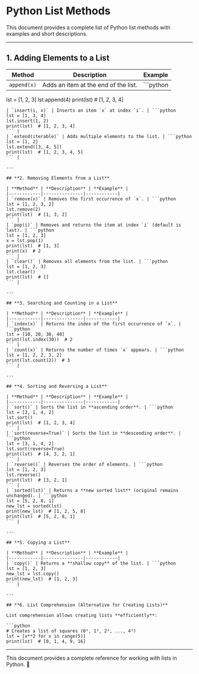 # Python List Methods

This document provides a complete list of Python list methods with examples and short descriptions.

---

## **1. Adding Elements to a List**

| **Method** | **Description** | **Example** |
|------------|---------------|------------|
| `append(x)` | Adds an item at the end of the list. | ```python
lst = [1, 2, 3]
lst.append(4)
print(lst)  # [1, 2, 3, 4]
``` |
| `insert(i, x)` | Inserts an item `x` at index `i`. | ```python
lst = [1, 3, 4]
lst.insert(1, 2)
print(lst)  # [1, 2, 3, 4]
``` |
| `extend(iterable)` | Adds multiple elements to the list. | ```python
lst = [1, 2]
lst.extend([3, 4, 5])
print(lst)  # [1, 2, 3, 4, 5]
``` |

---

## **2. Removing Elements from a List**

| **Method** | **Description** | **Example** |
|------------|---------------|------------|
| `remove(x)` | Removes the first occurrence of `x`. | ```python
lst = [1, 2, 3, 2]
lst.remove(2)
print(lst)  # [1, 3, 2]
``` |
| `pop(i)` | Removes and returns the item at index `i` (default is last). | ```python
lst = [1, 2, 3]
x = lst.pop(1)
print(lst)  # [1, 3]
print(x)  # 2
``` |
| `clear()` | Removes all elements from the list. | ```python
lst = [1, 2, 3]
lst.clear()
print(lst)  # []
``` |

---

## **3. Searching and Counting in a List**

| **Method** | **Description** | **Example** |
|------------|---------------|------------|
| `index(x)` | Returns the index of the first occurrence of `x`. | ```python
lst = [10, 20, 30, 40]
print(lst.index(30))  # 2
``` |
| `count(x)` | Returns the number of times `x` appears. | ```python
lst = [1, 2, 2, 3, 2]
print(lst.count(2))  # 3
``` |

---

## **4. Sorting and Reversing a List**

| **Method** | **Description** | **Example** |
|------------|---------------|------------|
| `sort()` | Sorts the list in **ascending order**. | ```python
lst = [3, 1, 4, 2]
lst.sort()
print(lst)  # [1, 2, 3, 4]
``` |
| `sort(reverse=True)` | Sorts the list in **descending order**. | ```python
lst = [3, 1, 4, 2]
lst.sort(reverse=True)
print(lst)  # [4, 3, 2, 1]
``` |
| `reverse()` | Reverses the order of elements. | ```python
lst = [1, 2, 3]
lst.reverse()
print(lst)  # [3, 2, 1]
``` |
| `sorted(lst)` | Returns a **new sorted list** (original remains unchanged). | ```python
lst = [5, 2, 8, 1]
new_lst = sorted(lst)
print(new_lst)  # [1, 2, 5, 8]
print(lst)  # [5, 2, 8, 1]
``` |

---

## **5. Copying a List**

| **Method** | **Description** | **Example** |
|------------|---------------|------------|
| `copy()` | Returns a **shallow copy** of the list. | ```python
lst = [1, 2, 3]
new_lst = lst.copy()
print(new_lst)  # [1, 2, 3]
``` |

---

## **6. List Comprehension (Alternative for Creating Lists)**

List comprehension allows creating lists **efficiently**:

```python
# Creates a list of squares (0², 1², 2², ..., 4²)
lst = [x**2 for x in range(5)]
print(lst)  # [0, 1, 4, 9, 16]
```

---

This document provides a complete reference for working with lists in Python. 🚀
